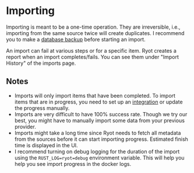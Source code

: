 # Importing

Importing is meant to be a one-time operation. They are irreversible, i.e., importing from
the same source twice will create duplicates. I recommend you to make a
[database backup](../guides/exporting.md#exporting-the-entire-database)
before starting an import.

An import can fail at various steps or for a specific item. Ryot creates a report when an
import completes/fails. You can see them under "Import History" of the imports page.

## Notes

- Imports will only import items that have been completed. To import items that are in
  progress, you need to set up an [integration](../integrations.md) or update the progress
  manually.
- Imports are very difficult to have 100% success rate. Though we try our best,
  you might have to manually import some data from your previous provider.
- Imports might take a long time since Ryot needs to fetch all metadata from the sources
  before it can start importing progress. Estimated finish time is displayed in the UI.
- I recommend turning on debug logging for the duration of the import using the
  `RUST_LOG=ryot=debug` environment variable. This will help you help you see import
  progress in the docker logs.
